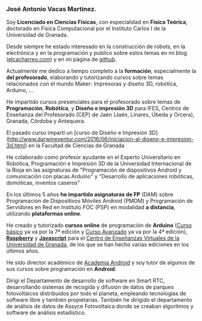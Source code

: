 ### José Antonio Vacas Martínez.

Soy **Licenciado en Ciencias Físicas**, con especialidad en **Física Teórica**, doctorado en Física Computacional por el Instituto Carlos I de la Universidad de Granada.

Desde siempre he estado interesado en la construcción de robots, en la electrónica y en la programación y publico sobre estos temas en mi blog ([elcacharreo.com](http://elcacharreo.com)) y en mi página de [github](http://github.com/javacasm).

Actualmente me dedico a tiempo completo a la **formación**, especialmente la **del profesorado**, elaborando y tutorizando  cursos sobre temas relacionados con el mundo Maker: Impresoras  y diseño 3D, robótica, Arduino, ...

He impartido cursos presenciales para el profesorado sobre temas de **Programación**, **Robótica**, y **Diseño e impresión 3D** para IFES, Centros de Enseñanza del Profesorado (CEP) de Jaén (Jaén, Linares, Úbeda y Orcera), Granada, Córdoba y Antequera.

El pasado curso impartí un [curso de Diseño e Impresión 3D] (http://www.darwineventur.com/2016/06/iniciacion-al-diseno-e-impresion-3d.html) en la Facultad de Ciencias de Granada

He colaborado como profesor ayudante en el Experto Universitario en Robótica, Programación e Impresión 3D de la Universidad Internacional de la Rioja en las asignaturas de "Programación de dispositivos Android y comunicación con placas Arduino" y "Desarrollo de aplicaciones robóticas, domóticas, inventos caseros"

En los últimos 5 años **he impartido asignaturas de FP** (DAM) sobre Programación de Dispositivos Móviles Android (PMDM) y Programación de Servidores en Red en Instituto FOC (PSP) en modalidad **a distancia**, utilizando **plataformas online**.

He creado y tutorizado  **cursos online** de programación de **Arduino** ([Curso básico](http://cevug.ugr.es/arduino) ya va por la 7ª edición y [Curso Avanzado](http://cevug.ugr.es/arduino_avanzado) ya va por la 4ª edición), **[Raspberry](http://cevug.ugr.es/raspberry_pi)** y **[Javascript](http://http://cevug.ugr.es/javascript)** para el [Centro de Enseñanzas Virtuales de la Universidad de Granada](http://cevug.ugr.es), de los que se han hecho varias ediciones en los últimos años.

He sido director académico de [Academia Android](http://www.academiaandroid.com) y soy tutor de algunos de sus cursos sobre programación en **Android**.

Dirigí el Departamento de desarrollo de software en Smart RTC, desarrollando sistemas de recogida y difusión de datos de parques fotovoltaicos distribuidos por todo el planeta, empleando tecnologías de software libre y también propietarias. También he dirigido el departamento de análisis de datos de Assyce Fotovoltaica donde se creaban algoritmos y software de análisis estadístico.
